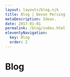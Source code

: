 ```yaml
---
layout: layouts/blog.njk
title: Blog | Devon Persing
metaDescription: Ideas.
date: 2017-01-01
permalink: /blog/index.html
eleventyNavigation:
  key: Blog
  order: 2
---
```


# Blog